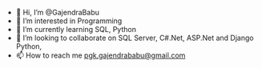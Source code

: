 - 👋 Hi, I’m @GajendraBabu
- 👀 I’m interested in Programming
- 🌱 I’m currently learning SQL, Python
- 💞️ I’m looking to collaborate on SQL Server, C#.Net, ASP.Net and Django Python,
- 📫 How to reach me pgk.gajendrababu@gmail.com

<!---
GajendraBabu/GajendraBabu is a ✨ special ✨ repository because its `README.md` (this file) appears on your GitHub profile.
You can click the Preview link to take a look at your changes.
--->
